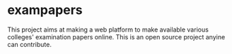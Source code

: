 # exampapers
This project aims at making a web platform to make available various colleges' examination papers online.
This is an open source project anyine can contribute.

